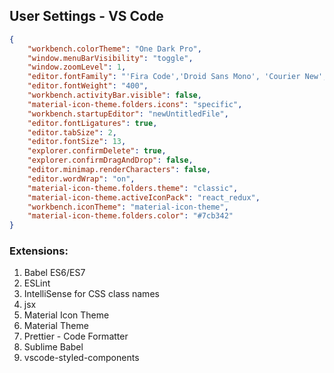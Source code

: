## User Settings - VS Code

```json
{
    "workbench.colorTheme": "One Dark Pro",
    "window.menuBarVisibility": "toggle",
    "window.zoomLevel": 1,
    "editor.fontFamily": "'Fira Code','Droid Sans Mono', 'Courier New', monospace, 'Droid Sans Fallback'",
    "editor.fontWeight": "400",
    "workbench.activityBar.visible": false,
    "material-icon-theme.folders.icons": "specific",
    "workbench.startupEditor": "newUntitledFile",
    "editor.fontLigatures": true,
    "editor.tabSize": 2,
    "editor.fontSize": 13,
    "explorer.confirmDelete": true,
    "explorer.confirmDragAndDrop": false,
    "editor.minimap.renderCharacters": false,
    "editor.wordWrap": "on",
    "material-icon-theme.folders.theme": "classic",
    "material-icon-theme.activeIconPack": "react_redux",
    "workbench.iconTheme": "material-icon-theme",
    "material-icon-theme.folders.color": "#7cb342"
}
```

### Extensions:

1. Babel ES6/ES7
2. ESLint
3. IntelliSense for CSS class names
4. jsx
5. Material Icon Theme
6. Material Theme
7. Prettier - Code Formatter
8. Sublime Babel
9. vscode-styled-components